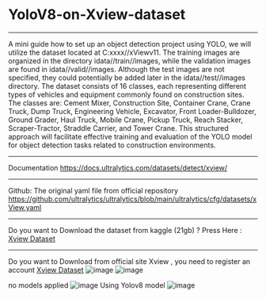 # YoloV8-on-Xview-dataset
___________________________________________________________________________
A mini guide how to set up an object detection project using YOLO, we will utilize the dataset located at C:xxxx//xViewv11. 
The training images are organized in the directory idata//train//images, while the validation images are found in idata//valid//images. 
Although the test images are not specified, they could potentially be added later in the idata//test//images directory. The dataset consists of 16 classes, 
each representing different types of vehicles and equipment commonly found on construction sites. 
The classes are: Cement Mixer, Construction Site, Container Crane, Crane Truck, Dump Truck, Engineering Vehicle, Excavator, Front Loader-Bulldozer,
Ground Grader, Haul Truck, Mobile Crane, Pickup Truck, Reach Stacker, Scraper-Tractor, Straddle Carrier, and Tower Crane. 
This structured approach will facilitate effective training and evaluation of the YOLO model for object detection tasks related to construction environments.
___________________________________________________________________________
Documentation https://docs.ultralytics.com/datasets/detect/xview/
___________________________________________________________________________
Github: The original yaml file from official repository https://github.com/ultralytics/ultralytics/blob/main/ultralytics/cfg/datasets/xView.yaml
___________________________________________________________________________
Do you want to Download the dataset from kaggle (21gb) ? Press Here : [Xview Dataset](https://www.kaggle.com/datasets/hassanmojab/xview-dataset)
___________________________________________________________________________
Do you want to Download from official site Xview , you need to register an account [Xview Dataset](https://challenge.xviewdataset.org/data-download)
![image](https://github.com/user-attachments/assets/29d81d60-f582-42d6-8ada-827da67cc647)
![image](https://github.com/user-attachments/assets/433b385a-5441-445b-841c-8625a60a50b9)


no models applied 
![image](https://github.com/user-attachments/assets/8357fecf-7d2c-4882-93e8-f6538288bc52)
Using Yolov8 model
![image](https://github.com/user-attachments/assets/61e2d55c-6ed8-4f15-8491-6f98afd57045)
